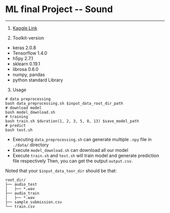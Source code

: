 # ML final Project -- Sound
---
1. [Kaggle Link](https://www.kaggle.com/c/freesound-audio-tagging)

2. Toolkit-version
  - keras 2.0.8
  - Tensorflow 1.4.0
  - h5py 2.7.1
  - sklearn 0.19.1
  - librosa 0.6.0
  - numpy, pandas
  - python standard Library

3. Usage

```shell
# data preprocessing
bash data_preprocessing.sh $input_data_root_dir_path
# download model
bash model_download.sh
# training
bash train.sh $duration(1, 2, 3, 5, 8, 13) $save_model_path
# predict
bash test.sh
```
- Executing `data_preprocessing.sh` can generate multiple `.npy` file in `./data/` directory
- Execute `model_download.sh` can download all our model
- Execute `train.sh` and `test.sh` will train model and generate prediction file respectively
Then, you can get the output `output.csv`.

Noted that your `$input_data_toor_dir` should be that:
```
root_dir/
├── audio_test
│   ├── *.wav
├── audio_train
│   ├── *.wav
├── sample_submission.csv
└── train.csv
```

